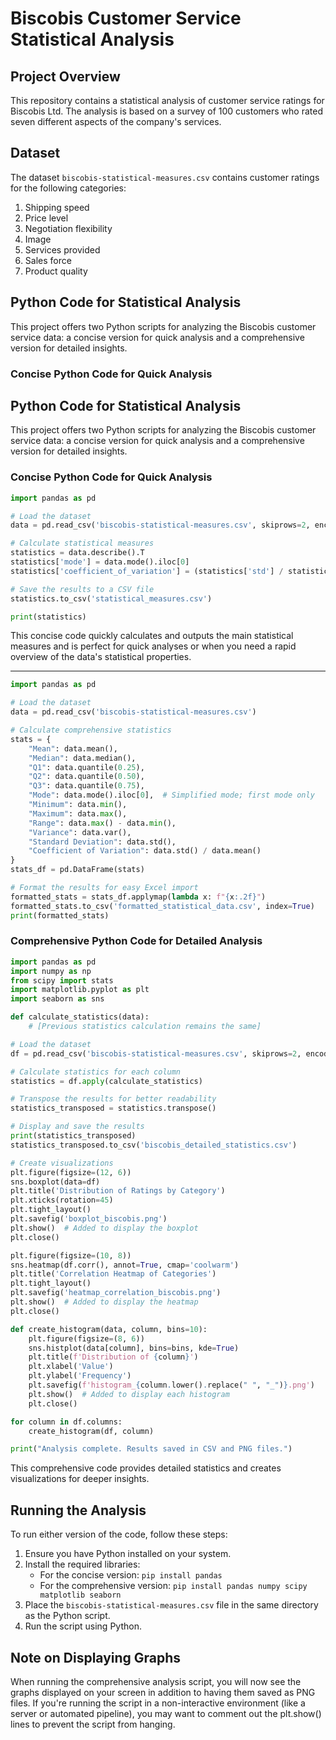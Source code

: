 # Biscobis Customer Service Statistical Analysis

## Project Overview

This repository contains a statistical analysis of customer service ratings for Biscobis Ltd. The analysis is based on a survey of 100 customers who rated seven different aspects of the company's services.

## Dataset

The dataset `biscobis-statistical-measures.csv` contains customer ratings for the following categories:

1. Shipping speed
2. Price level
3. Negotiation flexibility
4. Image
5. Services provided
6. Sales force
7. Product quality

## Python Code for Statistical Analysis

This project offers two Python scripts for analyzing the Biscobis customer service data: a concise version for quick analysis and a comprehensive version for detailed insights.

### Concise Python Code for Quick Analysis

## Python Code for Statistical Analysis

This project offers two Python scripts for analyzing the Biscobis customer service data: a concise version for quick analysis and a comprehensive version for detailed insights.

### Concise Python Code for Quick Analysis

```python
import pandas as pd

# Load the dataset
data = pd.read_csv('biscobis-statistical-measures.csv', skiprows=2, encoding='latin1')

# Calculate statistical measures
statistics = data.describe().T
statistics['mode'] = data.mode().iloc[0]
statistics['coefficient_of_variation'] = (statistics['std'] / statistics['mean']) * 100

# Save the results to a CSV file
statistics.to_csv('statistical_measures.csv')

print(statistics)
```

This concise code quickly calculates and outputs the main statistical measures and is perfect for quick analyses or when you need a rapid overview of the data's statistical properties.

---

```python
import pandas as pd

# Load the dataset
data = pd.read_csv('biscobis-statistical-measures.csv')

# Calculate comprehensive statistics
stats = {
    "Mean": data.mean(),
    "Median": data.median(),
    "Q1": data.quantile(0.25),
    "Q2": data.quantile(0.50),
    "Q3": data.quantile(0.75),
    "Mode": data.mode().iloc[0],  # Simplified mode; first mode only
    "Minimum": data.min(),
    "Maximum": data.max(),
    "Range": data.max() - data.min(),
    "Variance": data.var(),
    "Standard Deviation": data.std(),
    "Coefficient of Variation": data.std() / data.mean()
}
stats_df = pd.DataFrame(stats)

# Format the results for easy Excel import
formatted_stats = stats_df.applymap(lambda x: f"{x:.2f}")
formatted_stats.to_csv('formatted_statistical_data.csv', index=True)
print(formatted_stats)
```


### Comprehensive Python Code for Detailed Analysis

```python
import pandas as pd
import numpy as np
from scipy import stats
import matplotlib.pyplot as plt
import seaborn as sns

def calculate_statistics(data):
    # [Previous statistics calculation remains the same]

# Load the dataset
df = pd.read_csv('biscobis-statistical-measures.csv', skiprows=2, encoding='latin1')

# Calculate statistics for each column
statistics = df.apply(calculate_statistics)

# Transpose the results for better readability
statistics_transposed = statistics.transpose()

# Display and save the results
print(statistics_transposed)
statistics_transposed.to_csv('biscobis_detailed_statistics.csv')

# Create visualizations
plt.figure(figsize=(12, 6))
sns.boxplot(data=df)
plt.title('Distribution of Ratings by Category')
plt.xticks(rotation=45)
plt.tight_layout()
plt.savefig('boxplot_biscobis.png')
plt.show()  # Added to display the boxplot
plt.close()

plt.figure(figsize=(10, 8))
sns.heatmap(df.corr(), annot=True, cmap='coolwarm')
plt.title('Correlation Heatmap of Categories')
plt.tight_layout()
plt.savefig('heatmap_correlation_biscobis.png')
plt.show()  # Added to display the heatmap
plt.close()

def create_histogram(data, column, bins=10):
    plt.figure(figsize=(8, 6))
    sns.histplot(data[column], bins=bins, kde=True)
    plt.title(f'Distribution of {column}')
    plt.xlabel('Value')
    plt.ylabel('Frequency')
    plt.savefig(f'histogram_{column.lower().replace(" ", "_")}.png')
    plt.show()  # Added to display each histogram
    plt.close()

for column in df.columns:
    create_histogram(df, column)

print("Analysis complete. Results saved in CSV and PNG files.")
```

This comprehensive code provides detailed statistics and creates visualizations for deeper insights.

## Running the Analysis

To run either version of the code, follow these steps:
1. Ensure you have Python installed on your system.
2. Install the required libraries:
   - For the concise version: `pip install pandas`
   - For the comprehensive version: `pip install pandas numpy scipy matplotlib seaborn`
3. Place the `biscobis-statistical-measures.csv` file in the same directory as the Python script.
4. Run the script using Python.


## Note on Displaying Graphs

When running the comprehensive analysis script, you will now see the graphs displayed on your screen in addition to having them saved as PNG files. If you're running the script in a non-interactive environment (like a server or automated pipeline), you may want to comment out the plt.show() lines to prevent the script from hanging.








